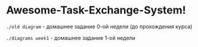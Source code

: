 # Awesome-Task-Exchange-System!

`./old diagram` - домашнее задание 0-ой недели (до прохождения курса) 

`./diagrams week1` - домашнее задание 1-ой недели
